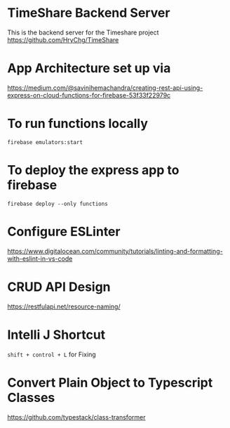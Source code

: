 # TimeShare Backend Server
This is the backend server for the Timeshare project https://github.com/HryChg/TimeShare

# App Architecture set up via
https://medium.com/@savinihemachandra/creating-rest-api-using-express-on-cloud-functions-for-firebase-53f33f22979c

# To run functions locally
`firebase emulators:start`

# To deploy the express app to firebase
`firebase deploy --only functions`

# Configure ESLinter
https://www.digitalocean.com/community/tutorials/linting-and-formatting-with-eslint-in-vs-code

# CRUD API Design
https://restfulapi.net/resource-naming/

# Intelli J Shortcut
`shift + control + L` for Fixing 

# Convert Plain Object to Typescript Classes
https://github.com/typestack/class-transformer